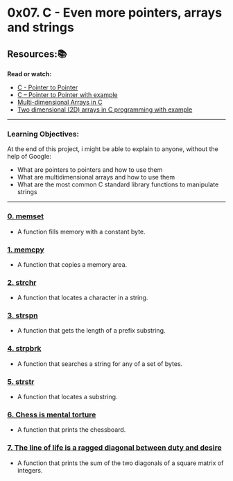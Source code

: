 # 0x07. C - Even more pointers, arrays and strings

## Resources:📚

**Read or watch:**

* [C - Pointer to Pointer](https://www.tutorialspoint.com/cprogramming/c_pointer_to_pointer.htm)
* [C – Pointer to Pointer with example](https://beginnersbook.com/2014/01/c-pointer-to-pointer/)
* [Multi-dimensional Arrays in C](https://www.tutorialspoint.com/cprogramming/c_multi_dimensional_arrays.htm)
* [Two dimensional (2D) arrays in C programming with example](https://beginnersbook.com/2014/01/2d-arrays-in-c-example/)

---

### Learning Objectives:

At the end of this project, i might be able to explain to anyone, without the help of Google:

* What are pointers to pointers and how to use them
* What are multidimensional arrays and how to use them
* What are the most common C standard library functions to manipulate strings

---

### [0. memset ](./0-memset.c)
* A function fills memory with a constant byte.

### [1. memcpy](./1-memcpy.c)
* A function that copies a memory area.

### [2. strchr ](./2-strchr.c)
* A function that locates a character in a string.

### [3. strspn ](./3-strspn.c)
* A function that gets the length of a prefix substring.

### [4. strpbrk ](./4-strpbrk.c)
* A function that searches a string for any of a set of bytes.

### [5. strstr](./5-strstr.c)
* A function that locates a substring.

### [6. Chess is mental torture ](./7-print_chessboard.c)
* A function that prints the chessboard.

### [7. The line of life is a ragged diagonal between duty and desire ](./8-print_diagsums.c)
* A function that prints the sum of the two diagonals of a square matrix of integers.